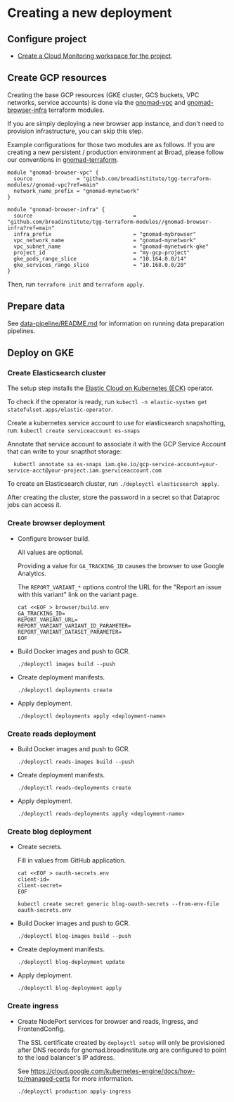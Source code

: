 # Creating a new deployment

## Configure project

- [Create a Cloud Monitoring workspace for the project](https://cloud.google.com/monitoring/workspaces/guide#single-project-ws).

## Create GCP resources

Creating the base GCP resources (GKE cluster, GCS buckets, VPC networks, service accounts) is done via the [gnomad-vpc](https://github.com/broadinstitute/tgg-terraform-modules/tree/main/gnomad-vpc) and [gnomad-browser-infra](https://github.com/broadinstitute/tgg-terraform-modules/tree/main/gnomad-browser-infra) terraform modules.

If you are simply deploying a new browser app instance, and don't need to provision infrastructure, you can skip this step.

Example configurations for those two modules are as follows. If you are creating a new persistent / production environment at Broad, please follow our conventions in [gnomad-terraform](https://github.com/broadinstitute/gnomad-terraform).

```hcl
module "gnomad-browser-vpc" {
  source              = "github.com/broadinstitute/tgg-terraform-modules//gnomad-vpc?ref=main"
  network_name_prefix = "gnomad-mynetwork"
}

module "gnomad-browser-infra" {
  source                                = "github.com/broadinstitute/tgg-terraform-modules//gnomad-browser-infra?ref=main"
  infra_prefix                          = "gnomad-mybrowser"
  vpc_network_name                      = "gnomad-mynetwork"
  vpc_subnet_name                       = "gnomad-mynetwork-gke"
  project_id                            = "my-gcp-project"
  gke_pods_range_slice                  = "10.164.0.0/14"
  gke_services_range_slice              = "10.168.0.0/20"
}
```

Then, run `terraform init` and `terraform apply`.

## Prepare data

See [data-pipeline/README.md](../../data-pipeline/README.md) for information on running data preparation pipelines.

## Deploy on GKE

### Create Elasticsearch cluster

The setup step installs the [Elastic Cloud on Kubernetes (ECK)](https://www.elastic.co/guide/en/cloud-on-k8s/current/k8s-overview.html) operator.

To check if the operator is ready, run `kubectl -n elastic-system get statefulset.apps/elastic-operator`.

Create a kubernetes service account to use for elasticsearch snapshotting, run: `kubectl create serviceaccount es-snaps`

Annotate that service account to associate it with the GCP Service Account that can write to your snapthot storage:

```
  kubectl annotate sa es-snaps iam.gke.io/gcp-service-account=your-service-acct@your-project.iam.gserviceaccount.com
```

To create an Elasticsearch cluster, run `./deployctl elasticsearch apply`.

After creating the cluster, store the password in a secret so that Dataproc jobs can access it.

### Create browser deployment

- Configure browser build.

  All values are optional.

  Providing a value for `GA_TRACKING_ID` causes the browser to use Google Analytics.

  The `REPORT_VARIANT_*` options control the URL for the "Report an issue with this variant" link on the variant page.

  ```
  cat <<EOF > browser/build.env
  GA_TRACKING_ID=
  REPORT_VARIANT_URL=
  REPORT_VARIANT_VARIANT_ID_PARAMETER=
  REPORT_VARIANT_DATASET_PARAMETER=
  EOF
  ```

- Build Docker images and push to GCR.

  ```
  ./deployctl images build --push
  ```

- Create deployment manifests.

  ```
  ./deployctl deployments create
  ```

- Apply deployment.

  ```
  ./deployctl deployments apply <deployment-name>
  ```

### Create reads deployment

- Build Docker images and push to GCR.

  ```
  ./deployctl reads-images build --push
  ```

- Create deployment manifests.

  ```
  ./deployctl reads-deployments create
  ```

- Apply deployment.

  ```
  ./deployctl reads-deployments apply <deployment-name>
  ```

### Create blog deployment

- Create secrets.

  Fill in values from GitHub application.

  ```
  cat <<EOF > oauth-secrets.env
  client-id=
  client-secret=
  EOF
  ```

  ```
  kubectl create secret generic blog-oauth-secrets --from-env-file oauth-secrets.env
  ```

- Build Docker images and push to GCR.

  ```
  ./deployctl blog-images build --push
  ```

- Create deployment manifests.

  ```
  ./deployctl blog-deployment update
  ```

- Apply deployment.

  ```
  ./deployctl blog-deployment apply
  ```

### Create ingress

- Create NodePort services for browser and reads, Ingress, and FrontendConfig.

  The SSL certificate created by `deployctl setup` will only be provisioned after DNS records
  for gnomad.broadinstitute.org are configured to point to the load balancer's IP address.

  See https://cloud.google.com/kubernetes-engine/docs/how-to/managed-certs for more information.

  ```
  ./deployctl production apply-ingress
  ```
